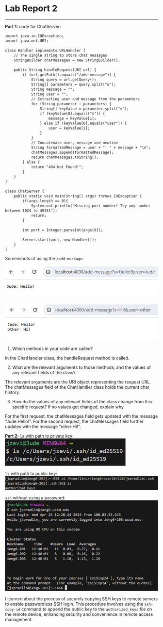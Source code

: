 # **Lab Report 2**
---
**Part 1:**
code for ChatServer:
```
import java.io.IOException;
import java.net.URI;

class Handler implements URLHandler {
    // The single string to store chat messages
    StringBuilder chatMessages = new StringBuilder();

    public String handleRequest(URI url) {
        if (url.getPath().equals("/add-message")) {
            String query = url.getQuery();
            String[] parameters = query.split("&");
            String message = "";
            String user = "";
            // Extracting user and message from the parameters
            for (String parameter : parameters) {
                String[] keyValue = parameter.split("=");
                if (keyValue[0].equals("s")) {
                    message = keyValue[1];
                } else if (keyValue[0].equals("user")) {
                    user = keyValue[1];
                }
            }
            // Concatenate user, message and newline
            String formattedMessage = user + ": " + message + "\n";
            chatMessages.append(formattedMessage);
            return chatMessages.toString();
        } else {
            return "404 Not Found!";
        }
    }
}

class ChatServer {
    public static void main(String[] args) throws IOException {
        if(args.length == 0){
            System.out.println("Missing port number! Try any number between 1024 to 49151");
            return;
        }

        int port = Integer.parseInt(args[0]);

        Server.start(port, new Handler());
    }
}
```

Screenshots of using the `/add-message`:

![Image](chatServer_message1.png)

![Image](chatServer_message2.png)

1) Which methods in your code are called?

In the ChatHandler class, the handleRequest method is called.

2) What are the relevant arguments to those methods, and the values of any relevant fields of the class?

The relevant arguments are the URI object representing the request URL.
The chatMessages field of the ChatHandler class holds the current chat history.

3) How do the values of any relevant fields of the class change from this specific request? If no values got changed, explain why.

For the first request, the chatMessages field gets updated with the message "Jude:Hello!".
For the second request, the chatMessages field further updates with the message "other:Hi!".


**Part 2:**
`ls` with path to private key:
![Image](ls_private_key.png)

`ls` with path to public key:
![Image](ls_public_key.png)

`ssh` without using a password:
![Image](ssh_no_password.png)


I learned about the process of securely copying SSH keys to remote servers to enable passwordless SSH login. This procedure involves using the `ssh-copy-id` command to append the public key to the `authorized_keys` file on the remote device, enhancing security and convenience in remote access management.
